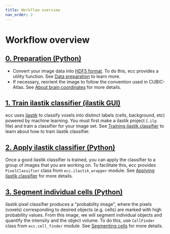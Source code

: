 ```yaml
---
title: Workflow overview
nav_order: 2
---
```


# Workflow overview

## [0. Preparation (Python)](preparation.html)
  * Convert your image data into [HDF5 format](https://www.hdfgroup.org/solutions/hdf5/). To do this, ecc provides a utility function. See [Data preparation](preparation.html) to learn more.
  * If necessary, reorient the image to follow the convention used in CUBIC-Atlas. See [About brain coordinates](coordinate.html) for more details.

## [1. Train ilastik classifier (ilastik GUI)](ilastik.html)

ecc uses [ilastik](https://www.ilastik.org/) to classify voxels into distinct labels (cells, background, etc) powered by machine learning. You must first make a ilastik project (`.ilp` file) and train a classifier for your image set. See [Training ilastik classifier](ilastik.html) to learn about how to train ilastik classifier.

## [2. Apply ilastik classifier (Python)](classifier.html)
Once a good ilastik classifier is trained, you can apply the classifier to a group of images that you are working on. To facilitate this, ecc provides `PixelClassifier` class from `ecc.ilastik_wrapper` module. See [Applying ilastik classifier](classifier.html) for more details.

## [3. Segment individual cells (Python)](finder.html)
ilastik pixel classifier produces a "probability image", where the pixels (voxels) corresponding to desired objects (e.g. cells) are marked with high probability values. From this image, we will segment individual objects and quantify the intensity and the object volume. To do this, use `CellFinder` class from `ecc.cell_finder` module. See [Segmenting cells](finder.html) for more details.
